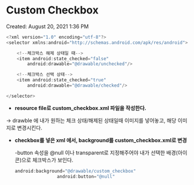 # Custom Checkbox

Created: August 20, 2021 1:36 PM

```java
<?xml version="1.0" encoding="utf-8"?>
<selector xmlns:android="http://schemas.android.com/apk/res/android">

    <!--체크박스 해제 상태일 때-->
    <item android:state_checked="false"
        android:drawable="@drawable/unchecked"/>

    <!--체크박스 선택 상태-->
    <item android:state_checked="true"
        android:drawable="@drawable/checked"/>

</selector>
```

- **resource file로 custom_checkbox.xml 파일을 작성한다.**

→ drawble 에 내가 원하는 체크 상태/해제된 상태일때 이미지를 넣어놓고, 해당 이미지로 변경시킨다.

- **checkbox를 넣은 xml 에서, background를 custom_checkbox.xml로 변경**
    
    -button 속성을 @null 이나 transparent로 지정해주어야 내가 선택한 배경(아이콘)으로 체크박스가 보인다.
    
    ```java
    android:background="@drawable/custom_checkbox"
                    android:button="@null"
    ```